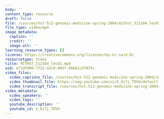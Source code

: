 ```yaml
---
body: ''
content_type: resource
draft: false
file: /courses/hst-512-genomic-medicine-spring-2004/mithst_512s04_lec01_360p_16_9.mp4
file_type: video/mp4
image_metadata:
  caption: ''
  credit: ''
  image-alt: ''
learning_resource_types: []
license: https://creativecommons.org/licenses/by-nc-sa/4.0/
resourcetype: Video
title: MITHST_512S04_lec01.mp4
uid: ef1dfd06-7732-42c0-903f-8bb61c3f875c
video_files:
  video_captions_file: /courses/hst-512-genomic-medicine-spring-2004/1X1qhX6a2ouuYJKp35v8xRkMUQYAAFaIO_transcript.webvtt
  video_thumbnail_file: https://img.youtube.com/vi/X_6i7j_TDVU/default.jpg
  video_transcript_file: /courses/hst-512-genomic-medicine-spring-2004/1X1qhX6a2ouuYJKp35v8xRkMUQYAAFaIO_transcript.pdf
video_metadata:
  video_speakers: ''
  video_tags: ''
  youtube_description: ''
  youtube_id: X_6i7j_TDVU
---
```

